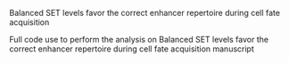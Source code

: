Balanced SET levels favor the correct enhancer repertoire during cell fate acquisition


Full code use to perform the analysis on Balanced SET levels favor the correct enhancer repertoire during cell fate acquisition manuscript
